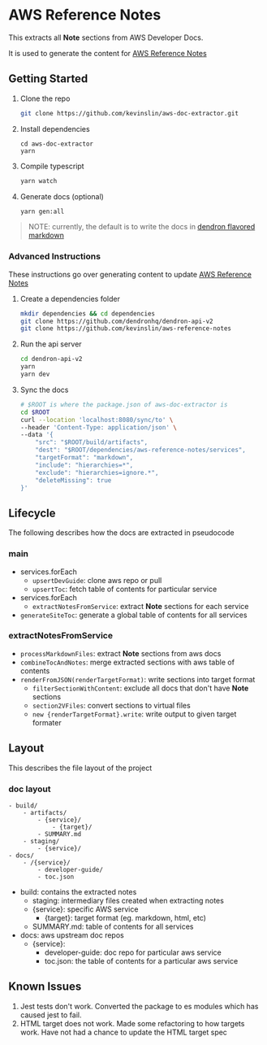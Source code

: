 # AWS Reference Notes

This extracts all **Note** sections from AWS Developer Docs. 

It is used to generate the content for [AWS Reference Notes](https://awsnotes.dendron.so/about/readme)


## Getting Started

1. Clone the repo
    ```sh
    git clone https://github.com/kevinslin/aws-doc-extractor.git
    ```
2. Install dependencies
    ```
    cd aws-doc-extractor
    yarn 
    ```
3. Compile typescript
    ```sh
    yarn watch
    ```

4. Generate docs (optional)
    ```sh
    yarn gen:all
    ```

> NOTE: currently, the default is to write the docs in [dendron flavored markdown](https://wiki.dendron.so/)

### Advanced Instructions

These instructions go over generating content to update [AWS Reference Notes](https://awsnotes.dendron.so/about/readme)

1. Create a dependencies folder
    ```sh
    mkdir dependencies && cd dependencies
    git clone https://github.com/dendronhq/dendron-api-v2
    git clone https://github.com/kevinslin/aws-reference-notes
    ```
1. Run the api server
    ```sh
    cd dendron-api-v2
    yarn
    yarn dev
    ```
1. Sync the docs
    ```sh
    # $ROOT is where the package.json of aws-doc-extractor is
    cd $ROOT
    curl --location 'localhost:8080/sync/to' \
    --header 'Content-Type: application/json' \
    --data '{
        "src": "$ROOT/build/artifacts",
        "dest": "$ROOT/dependencies/aws-reference-notes/services",
        "targetFormat": "markdown",
        "include": "hierarchies=*",
        "exclude": "hierarchies=ignore.*",
        "deleteMissing": true
    }'
    ```

## Lifecycle

The following describes how the docs are extracted in pseudocode

### main
- services.forEach
    - `upsertDevGuide`: clone aws repo or pull
    - `upsertToc`: fetch table of contents for particular service
- services.forEach
    - `extractNotesFromService`: extract **Note** sections for each service
- `generateSiteToc`: generate a global table of contents for all services

### extractNotesFromService
- `processMarkdownFiles`: extract **Note** sections from aws docs
- `combineTocAndNotes`: merge extracted sections with aws table of contents
- `renderFromJSON(renderTargetFormat)`: write sections into target format
    - `filterSectionWithContent`: exclude all docs that don't have **Note** sections
    - `section2VFiles`: convert sections to virtual files 
    - `new {renderTargetFormat}.write`: write output to given target formater

## Layout

This describes the file layout of the project

### doc layout

```
- build/
    - artifacts/
        - {service}/
            - {target}/
        - SUMMARY.md
    - staging/
        - {service}/
- docs/
    - /{service}/
        - developer-guide/
        - toc.json
```

- build: contains the extracted notes
    - staging: intermediary files created when extracting notes
    - {service}: specific AWS service
        - {target}: target format (eg. markdown, html, etc)
    - SUMMARY.md: table of contents for all services
- docs: aws upstream doc repos
    - {service}:
        - developer-guide: doc repo for particular aws service
        - toc.json: the table of contents for a particular aws service

## Known Issues

1. Jest tests don't work. Converted the package to es modules which has caused jest to fail. 
2. HTML target does not work. Made some refactoring to how targets work. Have not had a chance to update the HTML target spec
